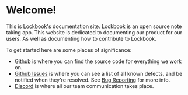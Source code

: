 # Welcome!
This is [Lockbook's](https://lockbook.net) documentation site. Lockbook is an open source note taking app. This website is dedicated to documenting our product for our users. As well as documenting how to contribute to Lockbook. 

To get started here are some places of significance:
* [Github](https://github.com/lockbook/lockbook) is where you can find the source code for everything we work on.
* [Github Issues](https://github.com/lockbook/lockbook/issues) is where you can see a list of all known defects, and be notified when they're resolved. See [Bug Reporting](bug-reporting.md) for more info.
* [Discord](https://discord.gg/lockbook) is where all our team communication takes place.